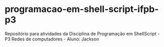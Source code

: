 # programacao-em-shell-script-ifpb-p3
Repositório para atividades da Disciplina de Programação em ShellScript - P3 Redes de computadores - Aluno: Jackson
